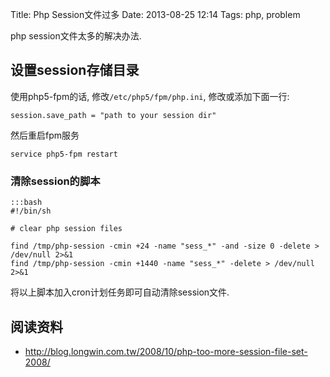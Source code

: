Title: Php Session文件过多
Date: 2013-08-25 12:14
Tags: php, problem

php session文件太多的解决办法.

## 设置session存储目录

使用php5-fpm的话, 修改`/etc/php5/fpm/php.ini`, 修改或添加下面一行:

	session.save_path = "path to your session dir"

然后重启fpm服务

	
	service php5-fpm restart

###  清除session的脚本 

    :::bash
    #!/bin/sh 

    # clear php session files

    find /tmp/php-session -cmin +24 -name "sess_*" -and -size 0 -delete > /dev/null 2>&1
    find /tmp/php-session -cmin +1440 -name "sess_*" -delete > /dev/null 2>&1
将以上脚本加入cron计划任务即可自动清除session文件.

## 阅读资料

*  http://blog.longwin.com.tw/2008/10/php-too-more-session-file-set-2008/

